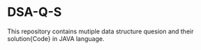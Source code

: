 # DSA-Q-S
This repository contains mutiple data structure quesion and their solution{Code} in JAVA language.
